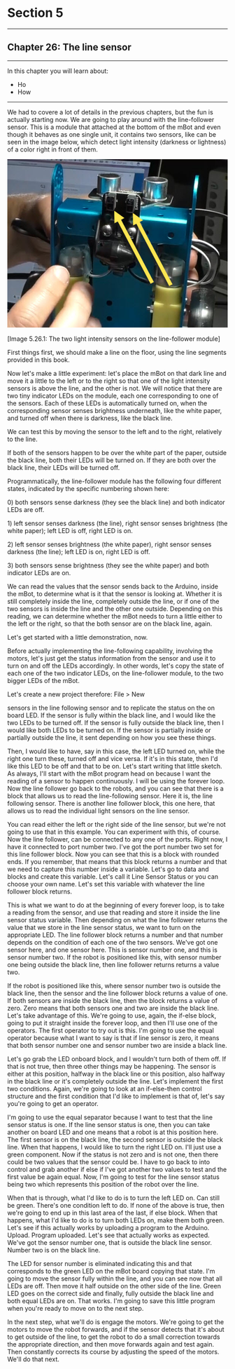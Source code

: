 # Section 5

---

## Chapter 26: The line sensor

---

In this chapter you will learn about:

* Ho
* How

---

We had to covere a lot of details in the previous chapters, but the fun is actually starting now. We are going to play around with the line-follower sensor. This is a module that attached at the bottom of the mBot and even though it behaves as one single unit, it contains two sensors, like can be seen in the image below, which detect light intensity \(darkness or lightness\) of a color right in front of them.

![](/assets/Img.5.26.1.jpg)

\[Image 5.26.1: The two light intensity sensors on the line-follower module\]

First things first, we should make a line on the floor, using the line segments provided in this book.

Now let's make a little experiment: let's place the mBot on that dark line and move it a little to the left or to the right so that one of the light intensity sensors is above the line, and the other is not. We will notice that there are two tiny indicator LEDs on the module, each one corresponding to one of the sensors. Each of these LEDs is automatically turned on, when the corresponding sensor senses brightness underneath, like the white paper, and turned off when there is darkness, like the black line.

We can test this by moving the sensor to the left and to the right, relatively to the line.

If both of the sensors happen to be over the white part of the paper, outside the black line, both their LEDs will be turned on. If they are both over the black line, their LEDs will be turned off.

Programmatically, the line-follower module has the following four different states, indicated by the specific numbering shown here:

0\) both sensors sense darkness \(they see the black line\) and both indicator LEDs are off.

1\) left sensor senses darkness \(the line\), right sensor senses brightness \(the white paper\); left LED is off, right LED is on.

2\) left sensor senses brightness \(the white paper\), right sensor senses darkness \(the line\); left LED is on, right LED is off.

3\) both sensors sense brightness \(they see the white paper\) and both indicator LEDs are on.

We can read the values that the sensor sends back to the Arduino, inside the mBot, to determine what is it that the sensor is looking at. Whether it is still completely inside the line, completely outside the line, or if one of the two sensors is inside the line and the other one outside. Depending on this reading, we can determine whether the mBot needs to turn a little either to the left or the right, so that the both sensor are on the black line, again.

Let's get started with a little demonstration, now. 

Before actually implementing the line-following capability, involving the motors, let's just get the status information from the sensor and use it to turn on and off the LEDs accordingly. In other words, let's copy the state of each one of the two indicator LEDs, on the line-follower module, to the two bigger LEDs of the mBot.

Let's create a new project therefore: File &gt; New



sensors in the line following sensor and to replicate the status on the on board LED. If the sensor is fully within the black line, and I would like the two LEDs to be turned off. If the sensor is fully outside the black line, then I would like both LEDs to be turned on. If the sensor is partially inside or partially outside the line, it sent depending on how you see these things.

Then, I would like to have, say in this case, the left LED turned on, while the right one turn these, turned off and vice versa. If it's in this state, then I'd like this LED to be off and that to be on. Let's start writing that little sketch. As always, I'll start with the mBot program head on because I want the reading of a sensor to happen continuously. I will be using the forever loop. Now the line follower go back to the robots, and you can see that there is a block that allows us to read the line-following sensor. Here it is, the line following sensor. There is another line follower block, this one here, that allows us to read the individual light sensors on the line sensor.

You can read either the left or the right side of the line sensor, but we're not going to use that in this example. You can experiment with this, of course. Now the line follower, can be connected to any one of the ports. Right now, I have it connected to port number two. I've got the port number two set for this line follower block. Now you can see that this is a block with rounded ends. If you remember, that means that this block returns a number and that we need to capture this number inside a variable. Let's go to data and blocks and create this variable. Let's call it Line Sensor Status or you can choose your own name. Let's set this variable with whatever the line follower block returns.

This is what we want to do at the beginning of every forever loop, is to take a reading from the sensor, and use that reading and store it inside the line sensor status variable. Then depending on what the line follower returns the value that we store in the line sensor status, we want to turn on the appropriate LED. The line follower block returns a number and that number depends on the condition of each one of the two sensors. We've got one sensor here, and one sensor here. This is sensor number one, and this is sensor number two. If the robot is positioned like this, with sensor number one being outside the black line, then line follower returns returns a value two.

If the robot is positioned like this, where sensor number two is outside the black line, then the sensor and the line follower block returns a value of one. If both sensors are inside the black line, then the block returns a value of zero. Zero means that both sensors one and two are inside the black line. Let's take advantage of this. We're going to use, again, the if-else block, going to put it straight inside the forever loop, and then I'll use one of the operators. The first operator to try out is this. I'm going to use the equal operator because what I want to say is that if line sensor is zero, it means that both sensor number one and sensor number two are inside a black line.

Let's go grab the LED onboard block, and I wouldn't turn both of them off. If that is not true, then three other things may be happening. The sensor is either at this position, halfway in the black line or this position, also halfway in the black line or it's completely outside the line. Let's implement the first two conditions. Again, we're going to look at an if-else-then control structure and the first condition that I'd like to implement is that of, let's say you're going to get an operator.

I'm going to use the equal separator because I want to test that the line sensor status is one. If the line sensor status is one, then you can take another on board LED and one means that a robot is at this position here. The first sensor is on the black line, the second sensor is outside the black line. When that happens, I would like to turn the right LED on. I'll just use a green component. Now if the status is not zero and is not one, then there could be two values that the sensor could be. I have to go back to into control and grab another if else if I've got another two values to test and the first value be again equal. Now, I'm going to test for the line sensor status being two which represents this position of the robot over the line.

When that is through, what I'd like to do is to turn the left LED on. Can still be green. There's one condition left to do. If none of the above is true, then we're going to end up in this last area of the last, if else block. When that happens, what I'd like to do is to turn both LEDs on, make them both green. Let's see if this actually works by uploading a program to the Arduino. Upload. Program uploaded. Let's see that actually works as expected. We've got the sensor number one, that is outside the black line sensor. Number two is on the black line.

The LED for sensor number is eliminated indicating this and that corresponds to the green LED on the mBot board copying that state. I'm going to move the sensor fully within the line, and you can see now that all LEDs are off. Then move it half outside on the other side of the line. Green LED goes on the correct side and finally, fully outside the black line and both equal LEDs are on. That works. I'm going to save this little program when you're ready to move on to the next step.

In the next step, what we'll do is engage the motors. We're going to get the motors to move the robot forwards, and if the sensor detects that it's about to get outside of the line, to get the robot to do a small correction towards the appropriate direction, and then move forwards again and test again. Then constantly corrects its course by adjusting the speed of the motors. We'll do that next.

